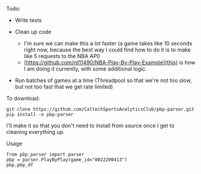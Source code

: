 Todo: 

- Write tests
- Clean up code
  - I'm sure we can make this a lot faster (a game takes like 10 seconds right now, because the best way I could find how to do it is to make like 5 requests to the NBA API)
  - [https://github.com/rd11490/NBA-Play-By-Play-Example](this) is how I am doing it currently, with some additional logic. 
  
- Run batches of games at a time (Threadpool so that we're not too slow, but not too fast that we get rate limited)

To download:

```
git clone https://github.com/CaltechSportsAnalyticsClub/pbp-parser.git
pip install -e pbp-parser
```

I'll make it so that you don't need to install from source once I get to cleaning everything up. 

Usage

```
from pbp_parser import parser
pbp = parser.PlayByPlay(game_id="0022200413")
pbp.pbp_df
```
